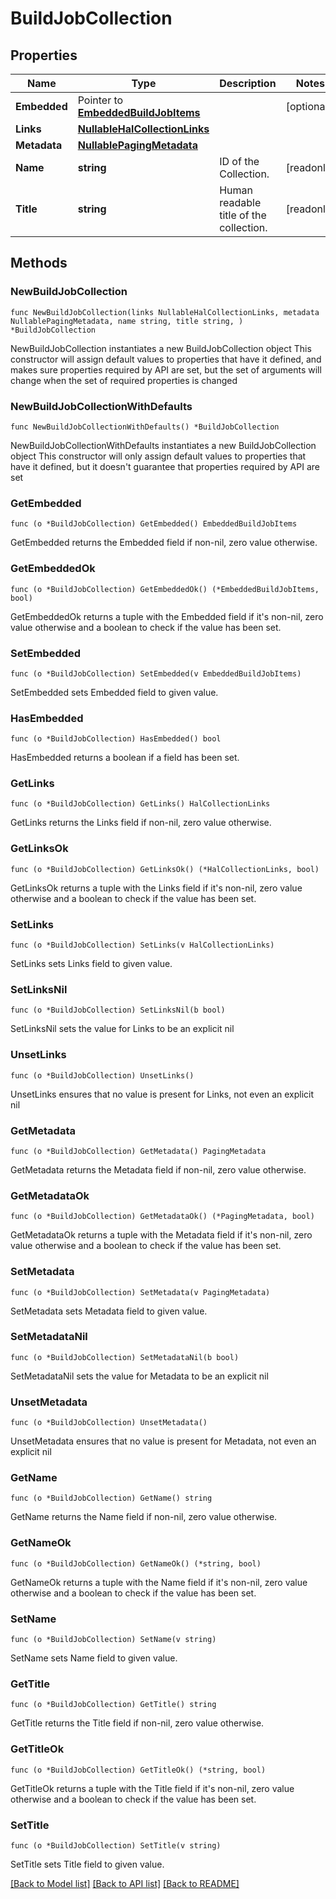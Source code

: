 <!--
Copyright (C) 2020-2022 Arm Limited or its affiliates and Contributors. All rights reserved.
SPDX-License-Identifier: Apache-2.0
-->
# BuildJobCollection

## Properties

Name | Type | Description | Notes
------------ | ------------- | ------------- | -------------
**Embedded** | Pointer to [**EmbeddedBuildJobItems**](EmbeddedBuildJobItems.md) |  | [optional] 
**Links** | [**NullableHalCollectionLinks**](HalCollectionLinks.md) |  | 
**Metadata** | [**NullablePagingMetadata**](PagingMetadata.md) |  | 
**Name** | **string** | ID of the Collection. | [readonly] 
**Title** | **string** | Human readable title of the collection. | [readonly] 

## Methods

### NewBuildJobCollection

`func NewBuildJobCollection(links NullableHalCollectionLinks, metadata NullablePagingMetadata, name string, title string, ) *BuildJobCollection`

NewBuildJobCollection instantiates a new BuildJobCollection object
This constructor will assign default values to properties that have it defined,
and makes sure properties required by API are set, but the set of arguments
will change when the set of required properties is changed

### NewBuildJobCollectionWithDefaults

`func NewBuildJobCollectionWithDefaults() *BuildJobCollection`

NewBuildJobCollectionWithDefaults instantiates a new BuildJobCollection object
This constructor will only assign default values to properties that have it defined,
but it doesn't guarantee that properties required by API are set

### GetEmbedded

`func (o *BuildJobCollection) GetEmbedded() EmbeddedBuildJobItems`

GetEmbedded returns the Embedded field if non-nil, zero value otherwise.

### GetEmbeddedOk

`func (o *BuildJobCollection) GetEmbeddedOk() (*EmbeddedBuildJobItems, bool)`

GetEmbeddedOk returns a tuple with the Embedded field if it's non-nil, zero value otherwise
and a boolean to check if the value has been set.

### SetEmbedded

`func (o *BuildJobCollection) SetEmbedded(v EmbeddedBuildJobItems)`

SetEmbedded sets Embedded field to given value.

### HasEmbedded

`func (o *BuildJobCollection) HasEmbedded() bool`

HasEmbedded returns a boolean if a field has been set.

### GetLinks

`func (o *BuildJobCollection) GetLinks() HalCollectionLinks`

GetLinks returns the Links field if non-nil, zero value otherwise.

### GetLinksOk

`func (o *BuildJobCollection) GetLinksOk() (*HalCollectionLinks, bool)`

GetLinksOk returns a tuple with the Links field if it's non-nil, zero value otherwise
and a boolean to check if the value has been set.

### SetLinks

`func (o *BuildJobCollection) SetLinks(v HalCollectionLinks)`

SetLinks sets Links field to given value.


### SetLinksNil

`func (o *BuildJobCollection) SetLinksNil(b bool)`

 SetLinksNil sets the value for Links to be an explicit nil

### UnsetLinks
`func (o *BuildJobCollection) UnsetLinks()`

UnsetLinks ensures that no value is present for Links, not even an explicit nil
### GetMetadata

`func (o *BuildJobCollection) GetMetadata() PagingMetadata`

GetMetadata returns the Metadata field if non-nil, zero value otherwise.

### GetMetadataOk

`func (o *BuildJobCollection) GetMetadataOk() (*PagingMetadata, bool)`

GetMetadataOk returns a tuple with the Metadata field if it's non-nil, zero value otherwise
and a boolean to check if the value has been set.

### SetMetadata

`func (o *BuildJobCollection) SetMetadata(v PagingMetadata)`

SetMetadata sets Metadata field to given value.


### SetMetadataNil

`func (o *BuildJobCollection) SetMetadataNil(b bool)`

 SetMetadataNil sets the value for Metadata to be an explicit nil

### UnsetMetadata
`func (o *BuildJobCollection) UnsetMetadata()`

UnsetMetadata ensures that no value is present for Metadata, not even an explicit nil
### GetName

`func (o *BuildJobCollection) GetName() string`

GetName returns the Name field if non-nil, zero value otherwise.

### GetNameOk

`func (o *BuildJobCollection) GetNameOk() (*string, bool)`

GetNameOk returns a tuple with the Name field if it's non-nil, zero value otherwise
and a boolean to check if the value has been set.

### SetName

`func (o *BuildJobCollection) SetName(v string)`

SetName sets Name field to given value.


### GetTitle

`func (o *BuildJobCollection) GetTitle() string`

GetTitle returns the Title field if non-nil, zero value otherwise.

### GetTitleOk

`func (o *BuildJobCollection) GetTitleOk() (*string, bool)`

GetTitleOk returns a tuple with the Title field if it's non-nil, zero value otherwise
and a boolean to check if the value has been set.

### SetTitle

`func (o *BuildJobCollection) SetTitle(v string)`

SetTitle sets Title field to given value.



[[Back to Model list]](../README.md#documentation-for-models) [[Back to API list]](../README.md#documentation-for-api-endpoints) [[Back to README]](../README.md)


